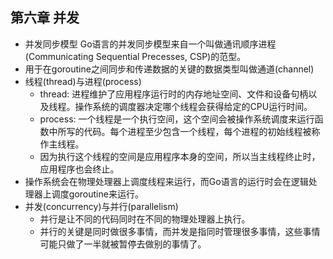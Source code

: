 ## 第六章 并发
- 并发同步模型
	Go语言的并发同步模型来自一个叫做通讯顺序进程(Communicating Sequential Precesses, CSP)的范型。
- 用于在goroutine之间同步和传递数据的关键的数据类型叫做通道(channel)
- 线程(thread)与进程(process)
	- thread: 进程维护了应用程序运行时的内存地址空间、文件和设备句柄以及线程。操作系统的调度器决定哪个线程会获得给定的CPU运行时间。
	- process: 一个线程是一个执行空间，这个空间会被操作系统调度来运行函数中所写的代码。每个进程至少包含一个线程，每个进程的初始线程被称作主线程。
	- 因为执行这个线程的空间是应用程序本身的空间，所以当主线程终止时，应用程序也会终止。
- 操作系统会在物理处理器上调度线程来运行，而Go语言的运行时会在逻辑处理器上调度goroutine来运行。
- 并发(concurrency)与并行(parallelism)
	- 并行是让不同的代码同时在不同的物理处理器上执行。
	- 并行的关键是同时做很多事情，而并发是指同时管理很多事情，这些事情可能只做了一半就被暂停去做别的事情了。